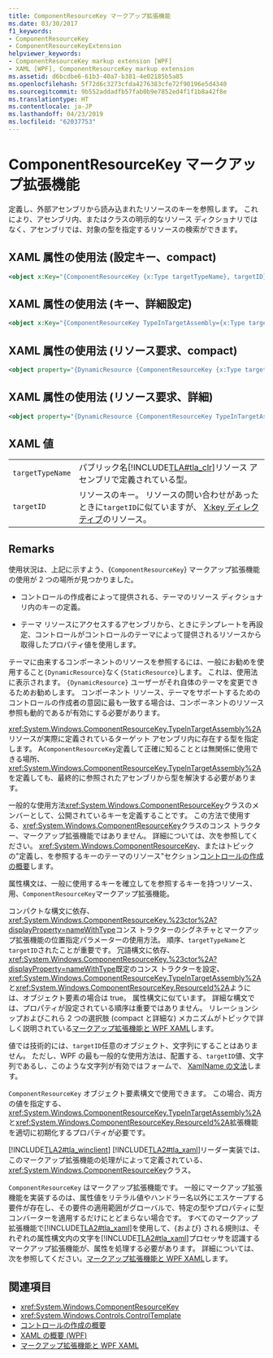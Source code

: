 ```yaml
---
title: ComponentResourceKey マークアップ拡張機能
ms.date: 03/30/2017
f1_keywords:
- ComponentResourceKey
- ComponentResourceKeyExtension
helpviewer_keywords:
- ComponentResourceKey markup extension [WPF]
- XAML [WPF], ComponentResourceKey markup extension
ms.assetid: d6bcdbe6-61b3-40a7-b381-4e02185b5a85
ms.openlocfilehash: 5f72d6c3273cfda4276383cfe72f90196e5d4340
ms.sourcegitcommit: 9b552addadfb57fab0b9e7852ed4f1f1b8a42f8e
ms.translationtype: HT
ms.contentlocale: ja-JP
ms.lasthandoff: 04/23/2019
ms.locfileid: "62037753"
---
```

# <a name="componentresourcekey-markup-extension"></a>ComponentResourceKey マークアップ拡張機能
定義し、外部アセンブリから読み込まれたリソースのキーを参照します。 これにより、アセンブリ内、またはクラスの明示的なリソース ディクショナリではなく、アセンブリでは、対象の型を指定するリソースの検索ができます。  
  
## <a name="xaml-attribute-usage-setting-key-compact"></a>XAML 属性の使用法 (設定キー、compact)  
  
```xml  
<object x:Key="{ComponentResourceKey {x:Type targetTypeName}, targetID}" .../>  
```  
  
## <a name="xaml-attribute-usage-setting-key-verbose"></a>XAML 属性の使用法 (キー、詳細設定)  
  
```xml  
<object x:Key="{ComponentResourceKey TypeInTargetAssembly={x:Type targetTypeName}, ResourceID=targetID}" .../>  
```  
  
## <a name="xaml-attribute-usage-requesting-resource-compact"></a>XAML 属性の使用法 (リソース要求、compact)  
  
```xml  
<object property="{DynamicResource {ComponentResourceKey {x:Type targetTypeName}, targetID}}" .../>  
```  
  
## <a name="xaml-attribute-usage-requesting-resource-verbose"></a>XAML 属性の使用法 (リソース要求、詳細)  
  
```xml  
<object property="{DynamicResource {ComponentResourceKey TypeInTargetAssembly={x:Type targetTypeName}, ResourceID=targetID}}" .../>  
```  
  
## <a name="xaml-values"></a>XAML 値  
  
|||  
|-|-|  
|`targetTypeName`|パブリック名[!INCLUDE[TLA#tla_clr](../../../../includes/tlasharptla-clr-md.md)]リソース アセンブリで定義されている型。|  
|`targetID`|リソースのキー。 リソースの問い合わせがあったときに`targetID`に似ていますが、 [X:key ディレクティブ](../../xaml-services/x-key-directive.md)のリソース。|  
  
## <a name="remarks"></a>Remarks  
 使用状況は、上記に示すよう、{`ComponentResourceKey`} マークアップ拡張機能の使用が 2 つの場所が見つかりました。  
  
- コントロールの作成者によって提供される、テーマのリソース ディクショナリ内のキーの定義。  
  
- テーマ リソースにアクセスするアセンブリから、ときにテンプレートを再設定、コントロールがコントロールのテーマによって提供されるリソースから取得したプロパティ値を使用します。  
  
 テーマに由来するコンポーネントのリソースを参照するには、一般にお勧めを使用すること`{DynamicResource}`なく`{StaticResource}`します。 これは、使用法に表示されます。 `{DynamicResource}` ユーザーがそれ自体のテーマを変更できるためお勧めします。 コンポーネント リソース、テーマをサポートするためのコントロールの作成者の意図に最も一致する場合は、コンポーネントのリソース参照も動的であるが有効にする必要があります。  
  
 <xref:System.Windows.ComponentResourceKey.TypeInTargetAssembly%2A>リソースが実際に定義されているターゲット アセンブリ内に存在する型を指定します。 A`ComponentResourceKey`定義して正確に知ることとは無関係に使用できる場所、<xref:System.Windows.ComponentResourceKey.TypeInTargetAssembly%2A>を定義しても、最終的に参照されたアセンブリから型を解決する必要があります。  
  
 一般的な使用方法<xref:System.Windows.ComponentResourceKey>クラスのメンバーとして、公開されているキーを定義することです。 この方法で使用する、<xref:System.Windows.ComponentResourceKey>クラスのコンス トラクター、マークアップ拡張機能ではありません。 詳細については、次を参照してください。 <xref:System.Windows.ComponentResourceKey>、またはトピックの"定義し、を参照するキーのテーマのリソース"セクション[コントロールの作成の概要](../controls/control-authoring-overview.md)します。  
  
 属性構文は、一般に使用するキーを確立してを参照するキーを持つリソース、用、`ComponentResourceKey`マークアップ拡張機能。  
  
 コンパクトな構文に依存、<xref:System.Windows.ComponentResourceKey.%23ctor%2A?displayProperty=nameWithType>コンス トラクターのシグネチャとマークアップ拡張機能の位置指定パラメーターの使用方法。 順序、`targetTypeName`と`targetID`されたことが重要です。 冗語構文に依存、<xref:System.Windows.ComponentResourceKey.%23ctor%2A?displayProperty=nameWithType>既定のコンス トラクターを設定、<xref:System.Windows.ComponentResourceKey.TypeInTargetAssembly%2A>と<xref:System.Windows.ComponentResourceKey.ResourceId%2A>ようには、オブジェクト要素の場合は true。 属性構文に似ています。 詳細な構文では、プロパティが設定されている順序は重要ではありません。 リレーションシップおよびこれら 2 つの選択肢 (compact と詳細な) メカニズムがトピックで詳しく説明されている[マークアップ拡張機能と WPF XAML](markup-extensions-and-wpf-xaml.md)します。  
  
 値では技術的には、`targetID`任意のオブジェクト、文字列にすることはありません。 ただし、WPF の最も一般的な使用方法は、配置する、`targetID`値、文字列であるし、このような文字列が有効ではフォームで、 [XamlName の文法](../../xaml-services/xamlname-grammar.md)します。  
  
 `ComponentResourceKey` オブジェクト要素構文で使用できます。 この場合、両方の値を指定する、<xref:System.Windows.ComponentResourceKey.TypeInTargetAssembly%2A>と<xref:System.Windows.ComponentResourceKey.ResourceId%2A>拡張機能を適切に初期化するプロパティが必要です。  
  
 [!INCLUDE[TLA2#tla_winclient](../../../../includes/tla2sharptla-winclient-md.md)] [!INCLUDE[TLA2#tla_xaml](../../../../includes/tla2sharptla-xaml-md.md)]リーダー実装では、このマークアップ拡張機能の処理がによって定義されている、<xref:System.Windows.ComponentResourceKey>クラス。  
  
 `ComponentResourceKey` はマークアップ拡張機能です。 一般にマークアップ拡張機能を実装するのは、属性値をリテラル値やハンドラー名以外にエスケープする要件が存在し、その要件の適用範囲がグローバルで、特定の型やプロパティに型コンバーターを適用するだけにとどまらない場合です。 すべてのマークアップ拡張機能で[!INCLUDE[TLA2#tla_xaml](../../../../includes/tla2sharptla-xaml-md.md)]を使用して、{および} される規則は、それぞれの属性構文内の文字を[!INCLUDE[TLA2#tla_xaml](../../../../includes/tla2sharptla-xaml-md.md)]プロセッサを認識するマークアップ拡張機能が、属性を処理する必要があります。 詳細については、次を参照してください。[マークアップ拡張機能と WPF XAML](markup-extensions-and-wpf-xaml.md)します。  
  
## <a name="see-also"></a>関連項目

- <xref:System.Windows.ComponentResourceKey>
- <xref:System.Windows.Controls.ControlTemplate>
- [コントロールの作成の概要](../controls/control-authoring-overview.md)
- [XAML の概要 (WPF)](xaml-overview-wpf.md)
- [マークアップ拡張機能と WPF XAML](markup-extensions-and-wpf-xaml.md)
